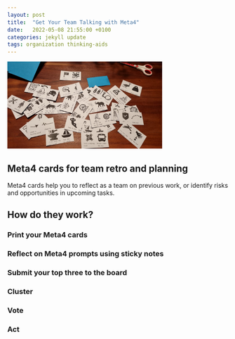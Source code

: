 ```yaml
---
layout: post
title:  "Get Your Team Talking with Meta4"
date:   2022-05-08 21:55:00 +0100
categories: jekyll update
tags: organization thinking-aids
---
```


<a href="/assets/meta4cards.pdf" download="meta4cards">
  <img src="/assets/images/meta4cards.jpeg" alt="meta4" width="70%">
</a>

## Meta4 cards for team retro and planning
Meta4 cards help you to reflect as a team on previous work, or identify risks and opportunities in upcoming tasks.

## How do they work?
### Print your Meta4 cards
### Reflect on Meta4 prompts using sticky notes
### Submit your top three to the board
### Cluster
### Vote
### Act
